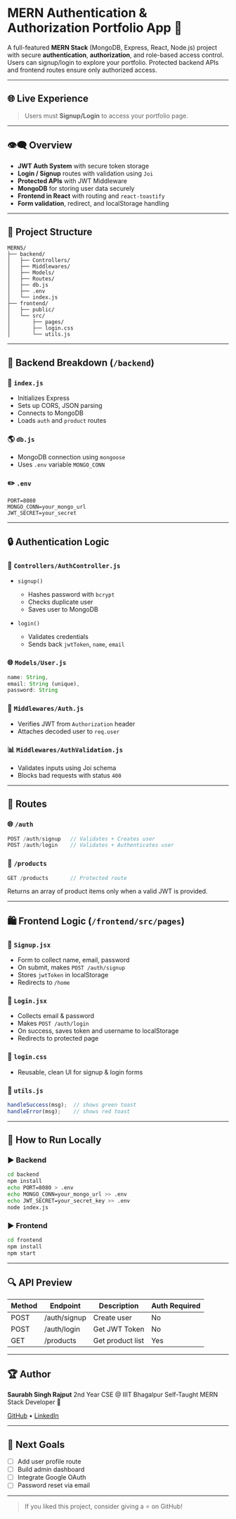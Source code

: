 # MERN Authentication & Authorization Portfolio App 🔑

A full-featured **MERN Stack** (MongoDB, Express, React, Node.js) project with secure **authentication**, **authorization**, and role-based access control. Users can signup/login to explore your portfolio. Protected backend APIs and frontend routes ensure only authorized access.

---

## 🌐 Live Experience

> Users must **Signup/Login** to access your portfolio page.

---

## 👁‍🗨️ Overview

* **JWT Auth System** with secure token storage
* **Login / Signup** routes with validation using `Joi`
* **Protected APIs** with JWT Middleware
* **MongoDB** for storing user data securely
* **Frontend in React** with routing and `react-toastify`
* **Form validation**, redirect, and localStorage handling

---

## 📁 Project Structure

```
MERN5/
├── backend/
│   ├── Controllers/
│   ├── Middlewares/
│   ├── Models/
│   ├── Routes/
│   ├── db.js
│   ├── .env
│   └── index.js
├── frontend/
│   ├── public/
│   └── src/
│       ├── pages/
│       ├── login.css
│       └── utils.js
```

---

## 🚀 Backend Breakdown (`/backend`)

### 🔨 `index.js`

* Initializes Express
* Sets up CORS, JSON parsing
* Connects to MongoDB
* Loads `auth` and `product` routes

### 🌎 `db.js`

* MongoDB connection using `mongoose`
* Uses `.env` variable `MONGO_CONN`

### ✏️ `.env`

```
PORT=8080
MONGO_CONN=your_mongo_url
JWT_SECRET=your_secret
```

---

## 🔒 Authentication Logic

### 🔐 `Controllers/AuthController.js`

* `signup()`

  * Hashes password with `bcrypt`
  * Checks duplicate user
  * Saves user to MongoDB
* `login()`

  * Validates credentials
  * Sends back `jwtToken`, `name`, `email`

### 🌐 `Models/User.js`

```js
name: String,
email: String (unique),
password: String
```

### 🔎 `Middlewares/Auth.js`

* Verifies JWT from `Authorization` header
* Attaches decoded user to `req.user`

### 📊 `Middlewares/AuthValidation.js`

* Validates inputs using Joi schema
* Blocks bad requests with status `400`

---

## 🏢 Routes

### 🌐 `/auth`

```js
POST /auth/signup   // Validates + Creates user
POST /auth/login    // Validates + Authenticates user
```

### 💼 `/products`

```js
GET /products       // Protected route
```

Returns an array of product items only when a valid JWT is provided.

---

## 🛍️ Frontend Logic (`/frontend/src/pages`)

### 🌟 `Signup.jsx`

* Form to collect name, email, password
* On submit, makes `POST /auth/signup`
* Stores `jwtToken` in localStorage
* Redirects to `/home`

### 🔑 `Login.jsx`

* Collects email & password
* Makes `POST /auth/login`
* On success, saves token and username to localStorage
* Redirects to protected page

### 🎨 `login.css`

* Reusable, clean UI for signup & login forms

### 🔧 `utils.js`

```js
handleSuccess(msg);  // shows green toast
handleError(msg);    // shows red toast
```

---

## 🚧 How to Run Locally

### ▶️ Backend

```bash
cd backend
npm install
echo PORT=8080 > .env
echo MONGO_CONN=your_mongo_url >> .env
echo JWT_SECRET=your_secret_key >> .env
node index.js
```

### ▶️ Frontend

```bash
cd frontend
npm install
npm start
```

---

## 🔍 API Preview

| Method | Endpoint     | Description      | Auth Required |
| ------ | ------------ | ---------------- | ------------- |
| POST   | /auth/signup | Create user      | No            |
| POST   | /auth/login  | Get JWT Token    | No            |
| GET    | /products    | Get product list | Yes           |

---

## 🏆 Author

**Saurabh Singh Rajput**
2nd Year CSE @ IIIT Bhagalpur
Self-Taught MERN Stack Developer 🤝

[GitHub](https://github.com/DevSars24) • [LinkedIn](https://linkedin.com/in/devsars24)

---

## 🚀 Next Goals

* [ ] Add user profile route
* [ ] Build admin dashboard
* [ ] Integrate Google OAuth
* [ ] Password reset via email

---

> If you liked this project, consider giving a ⭐ on GitHub!
